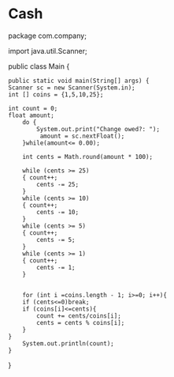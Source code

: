 # Cash
package com.company;

import java.util.Scanner;

public class Main {


    public static void main(String[] args) {
    Scanner sc = new Scanner(System.in);
    int [] coins = {1,5,10,25};

    int count = 0;
    float amount;
        do {
            System.out.print("Change owed?: ");
             amount = sc.nextFloat();
        }while(amount<= 0.00);

        int cents = Math.round(amount * 100);

        while (cents >= 25)
        { count++;
            cents -= 25;
        }
        while (cents >= 10)
        { count++;
            cents -= 10;
        }
        while (cents >= 5)
        { count++;
            cents -= 5;
        }
        while (cents >= 1)
        { count++;
            cents -= 1;
        }


        for (int i =coins.length - 1; i>=0; i++){
        if (cents<=0)break;
        if (coins[i]<=cents){
            count += cents/coins[i];
            cents = cents % coins[i];
        }
    }
        System.out.println(count);
    }
}
